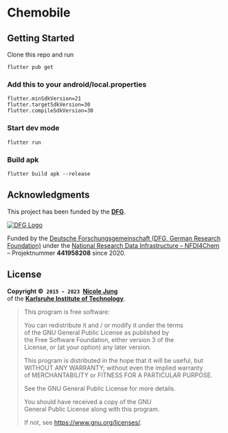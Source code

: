 Chemobile
=========

## Getting Started

Clone this repo and run

```
flutter pub get
```

### Add this to your android/local.properties

```
flutter.minSdkVersion=21
flutter.targetSdkVersion=30
flutter.compileSdkVersion=30
```

### Start dev mode

```
flutter run
```

### Build apk

```
flutter build apk --release
```

## Acknowledgments

This project has been funded by the **[DFG]**.

[![DFG Logo]][DFG]

Funded by the [Deutsche Forschungsgemeinschaft (DFG, German Research Foundation)](https://www.dfg.de/) under the [National Research Data Infrastructure – NFDI4Chem](https://nfdi4chem.de/) – Projektnummer **441958208** since 2020.

## License

**Copyright © `2015` - `2023` [Nicole Jung]** <br>
of the **[Karlsruhe Institute of Technology]**.

> This program is free software:
>
> You can redistribute it and / or  modify it under the terms <br>
> of the GNU General Public License as published by <br>
> the Free Software Foundation, either version 3 of the <br>
> License, or (at your option) any later version.
>
> This program is distributed in the hope that it will be useful, but <br>
> WITHOUT ANY WARRANTY; without even the implied warranty <br>
> of MERCHANTABILITY or FITNESS FOR A PARTICULAR PURPOSE.
>
> See the GNU General Public License for more details.
>
> You should have received a copy of the GNU<br>
> General Public License along with this program.
>
> If not, see <https://www.gnu.org/licenses/>.

[DFG]: https://www.dfg.de/en/
[DFG Logo]: https://www.dfg.de/zentralablage/bilder/service/logos_corporate_design/logo_negativ_267.png

[Nicole Jung]: mailto:nicole.jung@kit.edu
[Karlsruhe Institute of Technology]: https://www.kit.edu/english/
